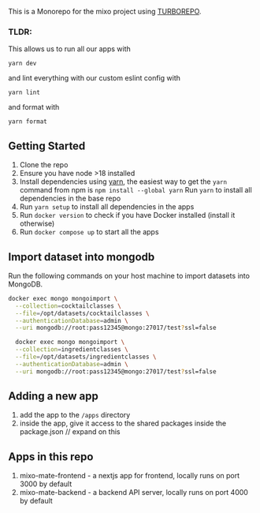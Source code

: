 This is a Monorepo for the mixo project using [TURBOREPO](https://turbo.build/repo/).

### TLDR:
This allows us to run all our apps with 
```
yarn dev
```
and lint everything with our custom eslint config with
```
yarn lint
```
and format with
```
yarn format
```

## Getting Started
1. Clone the repo
2. Ensure you have node >18 installed
3. Install dependencies using [yarn](https://yarnpkg.com/), the easiest way to get the `yarn` command from npm is `npm install --global yarn`
  Run `yarn` to install all dependencies in the base repo
4. Run `yarn setup` to install all dependencies in the apps
5. Run `docker version` to check if you have Docker installed (install it otherwise)
6. Run `docker compose up` to start all the apps

## Import dataset into mongodb

Run the following commands on your host machine to import datasets into MongoDB.

```Bash
docker exec mongo mongoimport \
  --collection=cocktailclasses \
  --file=/opt/datasets/cocktailclasses \
  --authenticationDatabase=admin \
  --uri mongodb://root:pass12345@mongo:27017/test?ssl=false

  docker exec mongo mongoimport \
  --collection=ingredientclasses \
  --file=/opt/datasets/ingredientclasses \
  --authenticationDatabase=admin \
  --uri mongodb://root:pass12345@mongo:27017/test?ssl=false
```

## Adding a new app
1. add the app to the `/apps` directory
2. inside the app, give it access to the shared packages inside the package.json // expand on this

## Apps in this repo
1. mixo-mate-frontend - a nextjs app for frontend, locally runs on port 3000 by default
2. mixo-mate-backend - a backend API server, locally runs on port 4000 by default
